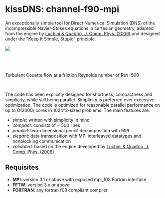 # kissDNS: channel-f90-mpi

An exceptionally simple tool for Direct Numerical Simulation (DNS) of the incompressible Navier-Stokes equations 
in cartesian geometry, adapted from the engine by [Luchini & Quadrio, J. Comp. Phys. (2006)](https://www.sciencedirect.com/science/article/pii/S0021999105002871?via%3Dihub) and designed under the "Keep It Simple, Stupid" principle.

<img align="left" src="https://github.com/davecats/channel/blob/master/couette.png">
<p> 
 <br/><br/><br/><br/><br/>
Turbulent Couette flow at a friction Reynolds number of Reτ=500</p>
<br clear="left"/>
  
The code has been explicitly designed for shortness, compactness and simplicity, while still being parallel. Simplicity is preferred over excessive optimization. The code is optimized for reasonable parallel performance on up to O(2000) cores in 1024^3-sized problems. The main features are:

* *simple*: written with simplicity in mind 
* *compact*: consists of ~ 500 lines 
* *parallel*: two-dimensional pencil decomposition with MPI 
* *elegant*: data transposition with MPI interleaved datatypes and nonblocking communication
* *validated*: based on the engine developed by  [Luchini & Quadrio, J. Comp. Phys. (2006)](https://www.sciencedirect.com/science/article/pii/S0021999105002871?via%3Dihub)

## Requisites 

* **MPI**: version 3.1 or above with exposed mpi_f08 Fortran interface
* **FFTW**: version 3.x or above
* **FORTRAN**: any fortran f08 compliant compiler
